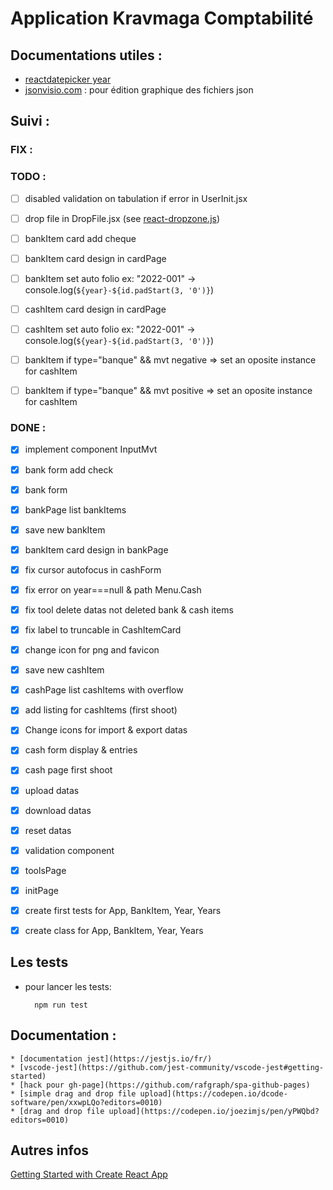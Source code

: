 # Application Kravmaga Comptabilité

## Documentations utiles :

* [reactdatepicker year](https://reactdatepicker.com/#example-year-picker)
* [jsonvisio.com](https://jsonvisio.com/editor) : pour édition graphique des fichiers json

## Suivi :

### FIX :


### TODO :
- [ ] disabled validation on tabulation if error in UserInit.jsx
- [ ] drop file in DropFile.jsx (see [react-dropzone.js]( https://react-dropzone.js.org/#section-previews))

- [ ] bankItem card add cheque
- [ ] bankItem card design in cardPage
- [ ] bankItem set auto folio 
    ex: "2022-001" -> console.log(`${year}-${id.padStart(3, '0')}`)

- [ ] cashItem card design in cardPage
- [ ] cashItem set auto folio 
    ex: "2022-001" -> console.log(`${year}-${id.padStart(3, '0')}`)

- [ ] bankItem if type="banque" && mvt negative => set an oposite instance for cashItem 
- [ ] bankItem if type="banque" && mvt positive => set an oposite instance for cashItem 


### DONE :
<!-- 2022-09-28 -->
- [x] implement component InputMvt

- [x] bank form add check <!-- 2022-09-26 -->
- [x] bank form 
- [x] bankPage list bankItems
- [x] save new bankItem
- [x] bankItem card design in bankPage

- [x] fix cursor autofocus in cashForm <!-- 2022-09-25 -->
- [x] fix error on year===null & path Menu.Cash

- [x] fix tool delete datas not deleted bank & cash items <!-- 2022-09-24 -->
- [x] fix label to truncable in CashItemCard
- [x] change icon for png and favicon

- [x] save new cashItem <!-- 2022-09-21 -->
- [x] cashPage list cashItems with overflow

- [x] add listing for cashItems (first shoot) <!-- 2022-09-17 -->

- [x] Change icons for import & export datas<!-- 2022-09-14 -->

- [x] cash form display & entries <!-- 2022-09-13 -->
- [x] cash page first shoot 

- [x] upload datas <!-- 2022-09-10 -->

- [x] download datas <!-- 2022-09-08 : -->
- [x] reset datas
- [x] validation component
- [x] toolsPage
- [x] initPage
- [x] create first tests for App, BankItem, Year, Years <!-- 2022-07-21 :  -->
- [x] create class for App, BankItem, Year, Years
    
        


## Les tests

* pour lancer les tests: 

        npm run test

## Documentation :

    * [documentation jest](https://jestjs.io/fr/)
    * [vscode-jest](https://github.com/jest-community/vscode-jest#getting-started)
    * [hack pour gh-page](https://github.com/rafgraph/spa-github-pages)
    * [simple drag and drop file upload](https://codepen.io/dcode-software/pen/xxwpLQo?editors=0010)
    * [drag and drop file upload](https://codepen.io/joezimjs/pen/yPWQbd?editors=0010)

## Autres infos

[Getting Started with Create React App](/react-app-readme.md)





